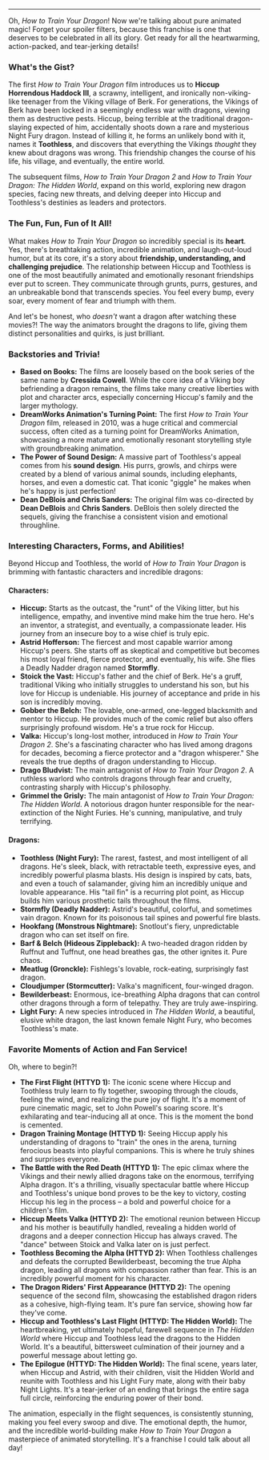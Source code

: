 ---
Oh, *How to Train Your Dragon*! Now we're talking about pure animated magic! Forget your spoiler filters, because this franchise is one that deserves to be celebrated in all its glory. Get ready for all the heartwarming, action-packed, and tear-jerking details!

### What's the Gist?

The first *How to Train Your Dragon* film introduces us to **Hiccup Horrendous Haddock III**, a scrawny, intelligent, and ironically non-viking-like teenager from the Viking village of Berk. For generations, the Vikings of Berk have been locked in a seemingly endless war with dragons, viewing them as destructive pests. Hiccup, being terrible at the traditional dragon-slaying expected of him, accidentally shoots down a rare and mysterious Night Fury dragon. Instead of killing it, he forms an unlikely bond with it, names it **Toothless**, and discovers that everything the Vikings *thought* they knew about dragons was wrong. This friendship changes the course of his life, his village, and eventually, the entire world.

The subsequent films, *How to Train Your Dragon 2* and *How to Train Your Dragon: The Hidden World*, expand on this world, exploring new dragon species, facing new threats, and delving deeper into Hiccup and Toothless's destinies as leaders and protectors.

### The Fun, Fun, Fun of It All!

What makes *How to Train Your Dragon* so incredibly special is its **heart**. Yes, there's breathtaking action, incredible animation, and laugh-out-loud humor, but at its core, it's a story about **friendship, understanding, and challenging prejudice**. The relationship between Hiccup and Toothless is one of the most beautifully animated and emotionally resonant friendships ever put to screen. They communicate through grunts, purrs, gestures, and an unbreakable bond that transcends species. You feel every bump, every soar, every moment of fear and triumph with them.

And let's be honest, who *doesn't* want a dragon after watching these movies?! The way the animators brought the dragons to life, giving them distinct personalities and quirks, is just brilliant.

### Backstories and Trivia!

* **Based on Books:** The films are loosely based on the book series of the same name by **Cressida Cowell**. While the core idea of a Viking boy befriending a dragon remains, the films take many creative liberties with plot and character arcs, especially concerning Hiccup's family and the larger mythology.
* **DreamWorks Animation's Turning Point:** The first *How to Train Your Dragon* film, released in 2010, was a huge critical and commercial success, often cited as a turning point for DreamWorks Animation, showcasing a more mature and emotionally resonant storytelling style with groundbreaking animation.
* **The Power of Sound Design:** A massive part of Toothless's appeal comes from his **sound design**. His purrs, growls, and chirps were created by a blend of various animal sounds, including elephants, horses, and even a domestic cat. That iconic "giggle" he makes when he's happy is just perfection!
* **Dean DeBlois and Chris Sanders:** The original film was co-directed by **Dean DeBlois** and **Chris Sanders**. DeBlois then solely directed the sequels, giving the franchise a consistent vision and emotional throughline.

### Interesting Characters, Forms, and Abilities!

Beyond Hiccup and Toothless, the world of *How to Train Your Dragon* is brimming with fantastic characters and incredible dragons:

#### Characters:

* **Hiccup:** Starts as the outcast, the "runt" of the Viking litter, but his intelligence, empathy, and inventive mind make him the true hero. He's an inventor, a strategist, and eventually, a compassionate leader. His journey from an insecure boy to a wise chief is truly epic.
* **Astrid Hofferson:** The fiercest and most capable warrior among Hiccup's peers. She starts off as skeptical and competitive but becomes his most loyal friend, fierce protector, and eventually, his wife. She flies a Deadly Nadder dragon named **Stormfly**.
* **Stoick the Vast:** Hiccup's father and the chief of Berk. He's a gruff, traditional Viking who initially struggles to understand his son, but his love for Hiccup is undeniable. His journey of acceptance and pride in his son is incredibly moving.
* **Gobber the Belch:** The lovable, one-armed, one-legged blacksmith and mentor to Hiccup. He provides much of the comic relief but also offers surprisingly profound wisdom. He's a true rock for Hiccup.
* **Valka:** Hiccup's long-lost mother, introduced in *How to Train Your Dragon 2*. She's a fascinating character who has lived among dragons for decades, becoming a fierce protector and a "dragon whisperer." She reveals the true depths of dragon understanding to Hiccup.
* **Drago Bludvist:** The main antagonist of *How to Train Your Dragon 2*. A ruthless warlord who controls dragons through fear and cruelty, contrasting sharply with Hiccup's philosophy.
* **Grimmel the Grisly:** The main antagonist of *How to Train Your Dragon: The Hidden World*. A notorious dragon hunter responsible for the near-extinction of the Night Furies. He's cunning, manipulative, and truly terrifying.

#### Dragons:

* **Toothless (Night Fury):** The rarest, fastest, and most intelligent of all dragons. He's sleek, black, with retractable teeth, expressive eyes, and incredibly powerful plasma blasts. His design is inspired by cats, bats, and even a touch of salamander, giving him an incredibly unique and lovable appearance. His "tail fin" is a recurring plot point, as Hiccup builds him various prosthetic tails throughout the films.
* **Stormfly (Deadly Nadder):** Astrid's beautiful, colorful, and sometimes vain dragon. Known for its poisonous tail spines and powerful fire blasts.
* **Hookfang (Monstrous Nightmare):** Snotlout's fiery, unpredictable dragon who can set itself on fire.
* **Barf & Belch (Hideous Zippleback):** A two-headed dragon ridden by Ruffnut and Tuffnut, one head breathes gas, the other ignites it. Pure chaos.
* **Meatlug (Gronckle):** Fishlegs's lovable, rock-eating, surprisingly fast dragon.
* **Cloudjumper (Stormcutter):** Valka's magnificent, four-winged dragon.
* **Bewilderbeast:** Enormous, ice-breathing Alpha dragons that can control other dragons through a form of telepathy. They are truly awe-inspiring.
* **Light Fury:** A new species introduced in *The Hidden World*, a beautiful, elusive white dragon, the last known female Night Fury, who becomes Toothless's mate.

### Favorite Moments of Action and Fan Service!

Oh, where to begin?!

* **The First Flight (HTTYD 1):** The iconic scene where Hiccup and Toothless truly learn to fly together, swooping through the clouds, feeling the wind, and realizing the pure joy of flight. It's a moment of pure cinematic magic, set to John Powell's soaring score. It's exhilarating and tear-inducing all at once. This is the moment the bond is cemented.
* **Dragon Training Montage (HTTYD 1):** Seeing Hiccup apply his understanding of dragons to "train" the ones in the arena, turning ferocious beasts into playful companions. This is where he truly shines and surprises everyone.
* **The Battle with the Red Death (HTTYD 1):** The epic climax where the Vikings and their newly allied dragons take on the enormous, terrifying Alpha dragon. It's a thrilling, visually spectacular battle where Hiccup and Toothless's unique bond proves to be the key to victory, costing Hiccup his leg in the process – a bold and powerful choice for a children's film.
* **Hiccup Meets Valka (HTTYD 2):** The emotional reunion between Hiccup and his mother is beautifully handled, revealing a hidden world of dragons and a deeper connection Hiccup has always craved. The "dance" between Stoick and Valka later on is just perfect.
* **Toothless Becoming the Alpha (HTTYD 2):** When Toothless challenges and defeats the corrupted Bewilderbeast, becoming the true Alpha dragon, leading all dragons with compassion rather than fear. This is an incredibly powerful moment for his character.
* **The Dragon Riders' First Appearance (HTTYD 2):** The opening sequence of the second film, showcasing the established dragon riders as a cohesive, high-flying team. It's pure fan service, showing how far they've come.
* **Hiccup and Toothless's Last Flight (HTTYD: The Hidden World):** The heartbreaking, yet ultimately hopeful, farewell sequence in *The Hidden World* where Hiccup and Toothless lead the dragons to the Hidden World. It's a beautiful, bittersweet culmination of their journey and a powerful message about letting go.
* **The Epilogue (HTTYD: The Hidden World):** The final scene, years later, when Hiccup and Astrid, with their children, visit the Hidden World and reunite with Toothless and his Light Fury mate, along with their baby Night Lights. It's a tear-jerker of an ending that brings the entire saga full circle, reinforcing the enduring power of their bond.

The animation, especially in the flight sequences, is consistently stunning, making you feel every swoop and dive. The emotional depth, the humor, and the incredible world-building make *How to Train Your Dragon* a masterpiece of animated storytelling. It's a franchise I could talk about all day!